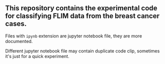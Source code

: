 ## This repository contains the experimental code for classifying FLIM data from the breast cancer cases.

Files with `ipynb` extension are jupyter notebook file, they are more documented.

Different jupyter notebook file may contain duplicate code clip, sometimes it's just for a quick experiment.